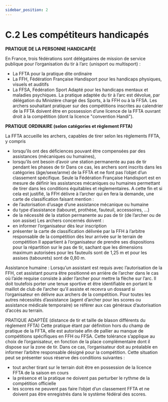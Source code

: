 ```yaml
---
sidebar_position: 2
---
```


# C.2 Les compétiteurs handicapés

**PRATIQUE DE LA PERSONNE HANDICAPÉE**

En France, trois fédérations sont délégataires de mission de service publique pour l’organisation du tir à
l’arc (unisport ou multisport) :

- La FFTA pour la pratique dite ordinaire
- La FFH, Fédération Française Handisport pour les handicaps physiques, visuels et auditifs
- La FFSA, Fédération Sport Adapté pour les handicaps mentaux et maladies psychiques.
  La pratique adaptée du tir à l’arc est dévolue, par délégation du Ministère chargé des Sports, à la FFH ou à
  la FFSA.
  Les archers souhaitant pratiquer sur des compétitions inscrites au calendrier de la FFTA doivent être en
  possession d’une licence de la FFTA ouvrant droit à la compétition (dont la licence "convention Handi").

**PRATIQUE ORDINAIRE (selon catégories et règlement FFTA)**

La FFTA accueille les archers, capables de tirer selon les règlements FFTA, y compris

- lorsqu’ils ont des déficiences pouvant être compensées par des assistances (mécaniques ou
  humaines),
- lorsqu’ils ont besoin d’avoir une station permanente au pas de tir pendant les phases de tir
  Dans ce cas, les archers sont inscrits dans les catégories (âge/sexe/arme) de la FFTA et ne font pas
  l’objet d’un classement spécifique.
  Seule la Fédération Française Handisport est en mesure de définir les assistances mécaniques ou
  humaines permettant de tirer dans les conditions équitables et règlementaires. A cette fin et si cela est
  justifié, la FFH délivre à l’archer qui en fera la demande, une carte de classification faisant mention :
- de l’autorisation d’usage d’une assistance mécanique ou humaine
- du type d’assistance (tabouret, prothèse, fauteuil, accessoires, …)
- de la nécessité de la station permanente au pas de tir (de l’archer ou de son assise)
  Les archers concernés doivent :
- en informer l’organisateur dès leur inscription
- présenter la carte de classification délivrée par la FFH à l’arbitre responsable de la compétition dès
  leur arrivée sur le terrain de compétition
  Il appartient à l’organisateur de prendre ses dispositions pour la répartition sur le pas de tir, sachant que
  les dimensions maximum autorisées pour les fauteuils sont de 1,25 m et pour les assises (tabourets) sont
  de 0,80 m.

Assistance humaine :
Lorsqu’un assistant est requis avec l’autorisation de la FFH, cet assistant pourra être positionné en arrière
de l’archer dans le cas où l’aide requise consiste à aider l’archer pour mettre la flèche sur l’arc. Il doit
toutefois porter une tenue sportive et être identifiable en portant le maillot de club de l’archer qu’il assiste
et recevra un dossard si l’organisateur en délivre aux archers de la compétition.
Pour toutes les autres nécessités d’assistance (agent d’archer pour les scores ou assistance médicale
temporaire) se référer aux cas généraux d’autorisation d’accès au terrain.

PRATIQUE ADAPTÉE (distance de tir et taille de blason différents du règlement FFTA)
Cette pratique étant par définition hors du champ de pratique de la FFTA, elle est autorisée afin de pallier
au manque de compétitions spécifiques en FFH ou FFSA. Cette tolérance s’applique au choix de
l’organisateur, en fonction de la place complémentaire dont il dispose sur la zone de tir. Dans ce cas,
l’organisateur doit au préalable en informer l’arbitre responsable désigné pour la compétition. Cette
situation peut se présenter sous réserve des conditions suivantes :

- tout archer tirant sur le terrain doit être en possession de la licence FFTA de la saison en cours
- la présence et la pratique ne doivent pas perturber le rythme de la compétition officielle
- les scores ne peuvent pas faire l’objet d’un classement FFTA et ne doivent pas être enregistrés
  dans le système fédéral des scores.
